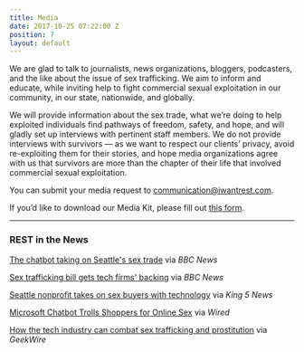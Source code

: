 ```yaml
---
title: Media
date: 2017-10-25 07:22:00 Z
position: 7
layout: default
---
```


We are glad to talk to journalists, news organizations, bloggers, podcasters, and the like about the issue of sex trafficking. We aim to inform and educate, while inviting help to fight commercial sexual exploitation in our community, in our state, nationwide, and globally. 

We will provide information about the sex trade, what we’re doing to help exploited individuals find pathways of freedom, safety, and hope, and will gladly set up interviews with pertinent staff members. We do not provide interviews with survivors — as we want to respect our clients’ privacy, avoid re-exploiting them for their stories, and hope media organizations agree with us that survivors are more than the chapter of their life that involved commercial sexual exploitation. 

You can submit your media request to [communication@iwantrest.com](mailto:communication@iwantrest.com).

If you’d like to download our Media Kit, please fill out [this form](http://bit.ly/2jUmXEF). 

***
### REST in the News

[The chatbot taking on Seattle's sex trade](http://bbc.in/2znsMBh) via _BBC News_

[Sex trafficking bill gets tech firms' backing](http://bbc.in/2j0SisI) via _BBC News_

[Seattle nonprofit takes on sex buyers with technology](http://kng5.tv/2zVUbhW) via _King 5 News_

[Microsoft Chatbot Trolls Shoppers for Online Sex](http://bit.ly/2zcRdUy) via _Wired_

[How the tech industry can combat sex trafficking and prostitution](http://bit.ly/2zRiJVp) via _GeekWire_



